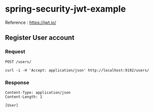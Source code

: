# spring-security-jwt-example

Reference : https://jwt.io/

## Register User account

### Request

`POST /users/`

    curl -i -H 'Accept: application/json' http://localhost:9192/users/

### Response

    Content-Type: application/json
    Content-Length: 1

    [User]
